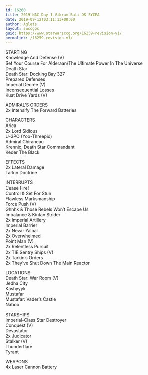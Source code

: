 ```yaml
---
id: 16260
title: 2019 NAC Day 1 Vikram Bali DS SYCFA
date: 2019-09-12T03:11:13+00:00
author: Aglets
layout: swccgpc
guid: https://www.starwarsccg.org/16259-revision-v1/
permalink: /16259-revision-v1/
---
```

STARTING  
Knowledge And Defense (V)  
Set Your Course For Alderaan/The Ultimate Power In The Universe  
Death Star  
Death Star: Docking Bay 327  
Prepared Defenses  
Imperial Decree (V)  
Inconsequential Losses  
Kuat Drive Yards (V)

ADMIRAL’S ORDERS  
2x Intensify The Forward Batteries

CHARACTERS  
Arica  
2x Lord Sidious  
U-3PO (Yoo-Threepio)  
Admiral Chiraneau  
Krennic, Death Star Commandant  
Keder The Black

EFFECTS  
2x Lateral Damage  
Tarkin Doctrine

INTERRUPTS  
Cease Fire!  
Control & Set For Stun  
Flawless Marksmanship  
Force Push (V)  
Ghhhk & Those Rebels Won’t Escape Us  
Imbalance & Kintan Strider  
2x Imperial Artillery  
Imperial Barrier  
2x Nevar Yalnal  
2x Overwhelmed  
Point Man (V)  
2x Relentless Pursuit  
2x TIE Sentry Ships (V)  
2x Tarkin’s Orders  
2x They’ve Shut Down The Main Reactor

LOCATIONS  
Death Star: War Room (V)  
Jedha City  
Kashyyyk  
Mustafar  
Mustafar: Vader’s Castle  
Naboo

STARSHIPS  
Imperial-Class Star Destroyer  
Conquest (V)  
Devastator  
2x Judicator  
Stalker (V)  
Thunderflare  
Tyrant

WEAPONS  
4x Laser Cannon Battery